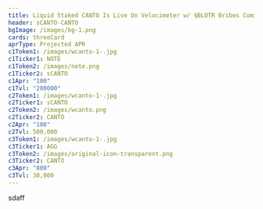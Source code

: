 ```yaml
---
title: Liquid Staked CANTO Is Live On Velocimeter w/ $BLOTR Bribes Coming This Epoch
header: sCANTO-CANTO
bgImage: /images/bg-1.png
cards: threeCard
aprType: Projected APR
c1Token1: /images/wcanto-1-.jpg
c1Ticker1: NOTE
c1Token2: /images/note.png
c1Ticker2: sCANTO
c1Apr: "100"
c1Tvl: "200000"
c2Token1: /images/wcanto-1-.jpg
c2Ticker1: sCANTO
c2Token2: /images/wcanto.png
c2Ticker2: CANTO
c2Apr: "100"
c2Tvl: 500,000
c3Token1: /images/wcanto-1-.jpg
c3Ticker1: AGG
c3Token2: /images/original-icon-transparent.png
c3Ticker2: CANTO
c3Apr: "800"
c3Tvl: 30,000
---
```

s﻿daff